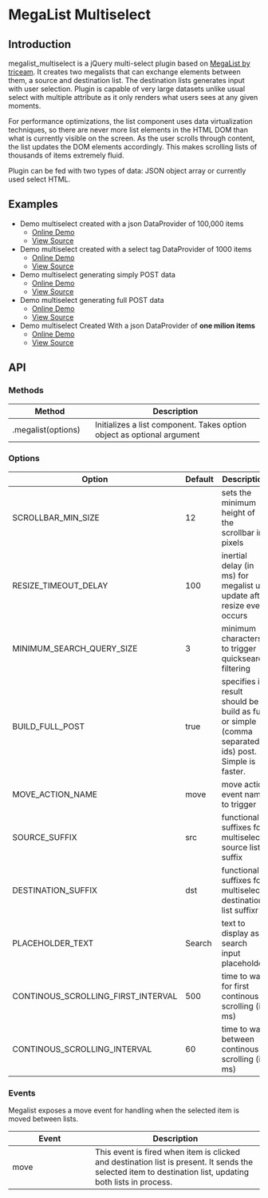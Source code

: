 MegaList Multiselect
====================

## Introduction

megalist_multiselect is a jQuery multi-select plugin based on [MegaList by triceam](https://github.com/triceam/MegaList). It creates two megalists that can exchange elements between them, a source and destination list. The destination lists generates input with user selection. Plugin is capable of very large datasets unlike usual select with multiple attribute as it only renders what users sees at any given moments.

For performance optimizations, the list component uses data virtualization techniques, so there are never more list elements in the HTML DOM than what is currently visible on the screen. As the user scrolls through content, the list updates the DOM elements accordingly. This makes scrolling lists of thousands of items extremely fluid.

Plugin can be fed with two types of data: JSON object array or currently used select HTML.

## Examples    
* Demo multiselect created with a json DataProvider of 100,000 items
    * [Online Demo](http://maiiku.github.io/megalist_multiselect/samples/01_megalist_multiselect_demo_json.html)
    * [View Source](https://github.com/maiiku/megalist_multiselect/blob/master/samples/01_megalist_multiselect_demo_json.html)  
* Demo multiselect created with a select tag DataProvider of 1000 items
    * [Online Demo](http://maiiku.github.io/megalist_multiselect/samples/02_megalist_multiselect_demo_select.html)
    * [View Source](https://github.com/maiiku/megalist_multiselect/blob/master/samples/02_megalist_multiselect_demo_select.html)
* Demo multiselect generating simply POST data
    * [Online Demo](http://maiiku.github.io/megalist_multiselect/samples/03_megalist_multiselect_demo_simply_post.html)
    * [View Source](https://github.com/maiiku/megalist_multiselect/blob/master/samples/03_megalist_multiselect_demo_simply_post.html)
* Demo multiselect generating full POST data
    * [Online Demo](http://maiiku.github.io/megalist_multiselect/samples/04_megalist_multiselect_demo_full_post.html)
    * [View Source](https://github.com/maiiku/megalist_multiselect/blob/master/samples/04_megalist_multiselect_demo_full_post.html)
* Demo multiselect Created With a json DataProvider of **one milion items**
    * [Online Demo](http://maiiku.github.io/megalist_multiselect/samples/05_megalist_multiselect_demo_milion.html)
    * [View Source](https://github.com/maiiku/megalist_multiselect/blob/master/samples/05_megalist_multiselect_demo_milion.html)


## API

### Methods

<table>
    <thead>
    <tr>
        <th style="width: 150px;">Method</th>
        <th>Description</th>
    </tr>
    </thead>
    <tbody>
    <tr>
        <td>.megalist(options)</td>
        <td>Initializes a list component. Takes option object as optional
            argument
        </td>
    </tr>
    </tbody>
</table>

### Options

<table>
    <thead>
    <tr>
        <th style="width: 150px;">Option</th>
        <th>Default</th>
        <th>Description</th>
    </tr>
    </thead>
    <tbody>
    <tr>
        <td>SCROLLBAR_MIN_SIZE</td>
        <td>12</td>
        <td>sets the minimum height of the scrollbar in pixels</td>
    </tr>
    <tr>
        <td>RESIZE_TIMEOUT_DELAY</td>
        <td>100</td>
        <td>inertial delay (in ms) for megalist ui update after resize event
            occurs
        </td>
    </tr>
    <tr>
        <td>MINIMUM_SEARCH_QUERY_SIZE</td>
        <td>3</td>
        <td>minimum characters to trigger quicksearch filtering</td>
    </tr>
    <tr>
        <td>BUILD_FULL_POST</td>
        <td>true</td>
        <td>specifies if result should be build as full or simple (comma
            separated ids) post. Simple is faster.
        </td>
    </tr>
    <tr>
        <td>MOVE_ACTION_NAME</td>
        <td>move</td>
        <td>move action event name to trigger</td>
    </tr>
    <tr>
        <td>SOURCE_SUFFIX</td>
        <td>src</td>
        <td>functional suffixes for multiselect: source list suffix</td>
    </tr>
    <tr>
        <td>DESTINATION_SUFFIX</td>
        <td>dst</td>
        <td>functional suffixes for multiselect: destination list suffixr</td>
    </tr>
    <tr>
        <td>PLACEHOLDER_TEXT</td>
        <td>Search</td>
        <td>text to display as search input placeholder</td>
    </tr>
    <tr>
        <td>CONTINOUS_SCROLLING_FIRST_INTERVAL</td>
        <td>500</td>
        <td>time to wait for first continous scrolling (in ms)</td>
    </tr>
    <tr>
        <td>CONTINOUS_SCROLLING_INTERVAL</td>
        <td>60</td>
        <td>time to wait between continous scrolling (in ms)</td>
    </tr>
    </tbody>
</table>

### Events
Megalist exposes a move event for handling when the selected item is moved between lists.

<table>
    <thead>
    <tr>
        <th style="width: 150px;">Event</th>
        <th>Description</th>
    </tr>
    </thead>
    <tbody>
    <tr>
        <td>move</td>
        <td>This event is fired when item is clicked and destination list is
            present. It sends the selected item to destination list, updating
            both lists in process.
        </td>
    </tr>
    </tbody>
</table>
